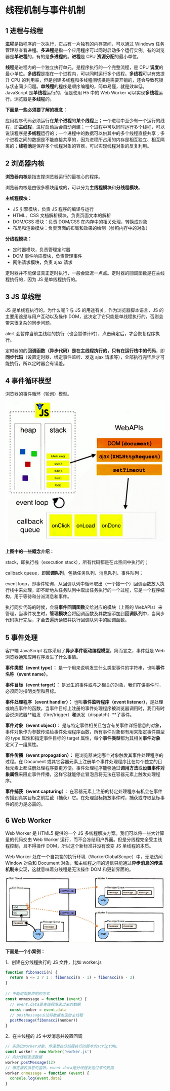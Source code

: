 # 线程机制与事件机制

## 1 进程与线程

**进程**是指程序的一次执行，它占有一片独有的内存空间，可以通过 Windows 任务管理器查看进程。**多进程**是指一个应用程序可以同时启动多个运行实例。有的浏览器是**单进程**的，有的是**多进程**的。**进程**是 CPU **资源分配**的最小单位。

**线程**是进程内的一个独立执行单元，是程序执行的一个完整流程，是 CPU **调度**的最小单位。**多线程**是指在一个进程内，可以同时运行多个线程。**多线程**可以有效提升 CPU 的利用率，但是创建多线程和多线程间切换是需要开销的，还会导致死锁与状态同步问题。**单线程**的程序是顺序编程的，简单易懂，就是效率低。JavaScript 是**单线程**运行的，但是使用 H5 中的 Web Worker 可以实现**多线程**运行。浏览器是**多线程**的。

**下面是一些必须要了解的概念：**

应用程序代码必须运行在**某个进程**的**某个线程**上；一个进程中至少有一个运行的线程，即**主线程**，进程启动后会自动创建；一个进程中可以同时运行多个线程，可以说该程序是**多线程**运行的；一个进程中的数据可以供其中的多个线程直接共享；多个进程之间的数据是不能直接共享的，因为进程所占用的内存是相互独立、相互隔离的；**线程池**是保存多个线程对象的容器，可以实现线程对象的反复利用。

## 2 浏览器内核

**浏览器内核**是指支撑浏览器运行的最核心的程序。

浏览器内核是由很多模块组成的，可以分为**主线程模块**和**分线程模块**。

**主线程模块：**

- JS 引擎模块，负责 JS 程序的编译与运行
- HTML、CSS 文档解析模块，负责页面文本的解析
- DOM/CSS 模块：负责 DOM/CSS 在内存中的相关处理，转换成对象
- 布局和渲染模块：负责页面的布局和效果的绘制（参照内存中的对象）

**分线程模块：**

- 定时器模块，负责管理定时器
- DOM 事件响应模块，负责管理事件
- 网络请求模块，负责 ajax 请求

定时器并不能保证真正定时执行，一般会延迟一点点。定时器的回调函数是在主线程执行的，因为 JS 是单线程执行的。

## 3 JS 单线程

JS 是单线程执行的。为什么呢？与 JS 的用途有关，作为浏览器脚本语言，JS 的主要用途是与用户互动以及操作 DOM，这决定了它只能是单线程执行的，否则会带来很复杂的同步问题。

alert 会暂停当前主线程的执行（也会暂停计时），点击确定后，才会恢复程序执行。

定时器的的**回调函数（异步代码）**是在主线程执行的，只有在**运行栈中的代码**，即**同步代码**（设置定时器、绑定事件监听、发送 ajax 请求等），全部执行完毕后才可能执行，所以定时器会有误差。

## 4 事件循环模型

浏览器的事件循环（轮询）模型。

![事件驱动模型](../images/event_driven.png)

**上图中的一些概念介绍：**

stack，即执行栈（execution stack），所有代码都是在此空间中执行的；

callback queue，即**回调队列**，包括任务队列、消息队列、事件队列；

event loop，即事件轮询，从回调队列中循环取出（一个接一个）回调函数放入执行栈中来处理，即不断地从任务队列中取出任务执行的一个过程，它是一个程序结构，用于等待和分派消息和事件。

执行同步代码的时候，会将**事件回调函数**交给对应的模块（上图的 WebAPIs）来管理，当事件发生时，**管理模块**会将回调函数及其数据添加到**回调队列**中，当同步代码执行完后，才会去遍历读取并执行回调队列中的回调函数。

## 5 事件处理

客户端 JavaScript 程序采用了**异步事件驱动编程模型**。简而言之，事件就是 Web 浏览器通知应用程序发生了什么事情。

**事件类型（event type）：** 是一个用来说明发生什么类型事件的字符串，也叫**事件名称（event name）**。

**事件目标（event target）：** 是发生的事件或与之相关的对象，我们在讲事件时，必须同时指明类型和目标。

**事件处理程序（event handler）：** 也叫**事件监听程序（event listener）**，是处理或响应事件的函数。当事件目标上注册的事件处理程序被浏览器调用时，我们有时会说浏览器**触发（fire/trigger）**和**派发（dispatch）**了事件。

**事件对象（event object）：** 是与特定事件相关且包含有关事件详细信息的对象，事件对象作为参数传递给事件处理程序函数，所有事件对象都有用来指定事件类型的 type 属性和指定事件目标的 target 属性，每个**事件类型**都为其相关**事件对象**定义了一组属性。

**事件传播（event propagation）：** 是浏览器决定哪个对象触发其事件处理程序的过程。在 Document 或其它容器元素上注册单个事件处理程序比在每个独立的目标元素上都注册处理程序要更方便。事件处理程序能够通过**调用方法**或**设置事件对象属性**来阻止事件传播，这样它就能停止冒泡且将无法在容器元素上触发处理程序。

**事件捕获（event capturing）：** 在容器元素上注册的特定处理程序有机会在事件传播到真实目标之前拦截（捕获）它。在处理鼠标拖放事件时，捕获或夺取鼠标事件的能力是必需的。

## 6 Web Worker

Web Worker 是 HTML5 提供的一个 JS 多线程解决方案。我们可以将一些大计算量的代码交由 Web Worker 运行，而不会冻结用户界面。但是分线程完全受主线程控制，且不得操作 DOM，所以这个新标准并没有改变 JS 单线程的本质。

Web Worker 处在一个自包含的执行环境（WorkerGlobalScope）中，无法访问 Window 对象和 Document 对象，和主线程之间的通信只能通过**异步消息的传递机制**来实现，这就意味着分线程是无法操作 DOM 和更新界面的。

![Web Worker](../images/web_worker.png)

**下面是一个小案例：**

1、创建在分线程执行的 JS 文件，比如 worker.js

```javascript
function fibonacci(n) {
  return n <= 2 ? 1 : fibonacci(n - 1) + fibonacci(n - 2)
}

// 不能用函数声明的方式
const onmessage = function (event) {
  // event.data是主线程发送过来的数据
  const number = event.data
  // postMessage方法将数据发送给主线程
  postMessage(fibonacci(number))
}
```

2、在主线程的 JS 中发消息并设置回调

```javascript
// 实例化Worker对象，传递想在分线程执行的脚本的scriptURL
const worker = new Worker('worker.js')
// 向分线程发送数据
worker.postMessage(12)
// 绑定接收消息的监听，event.data是分线程发送过来的数据
worker.onmessage = function (event) {
  console.log(event.data)
}
```
